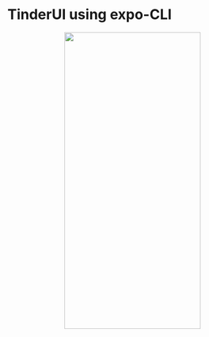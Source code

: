 # TinderUI using expo-CLI

<p align="center">
<img src="assets/readme/tinder.gif" width="275" height="600">
</p>
